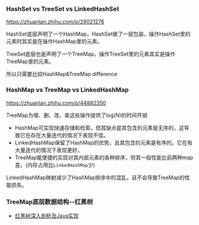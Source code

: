 
### HashSet vs TreeSet vs LinkedHashSet

https://zhuanlan.zhihu.com/p/29021276

HashSet底层声明了一个HashMap，HashSet做了一层包装，操作HashSet里的元素时其实是在操作HashMap里的元素。

TreeSet底层也是声明了一个TreeMap，操作TreeSet里的元素其实是操作TreeMap里的元素。

所以只需要比较HashMap&TreeMap difference
### HashMap vs TreeMap vs LinkedHashMap

https://zhuanlan.zhihu.com/p/44882350

TreeMap为增、删、改、查这些操作提供了log(N)的时间开销

- HashMap可实现快速存储和检索，但其缺点是其包含的元素是无序的，这导致它在存在大量迭代的情况下表现不佳。
- LinkedHashMap保留了HashMap的优势，且其包含的元素是有序的。它在有大量迭代的情况下表现更好。
- TreeMap能便捷的实现对其内部元素的各种排序，但其一般性能比前两种map差。(内存占用比`LinkedHashMap`少)

LinkedHashMap映射减少了HashMap排序中的混乱，且不会导致TreeMap的性能损失。




### TreeMap底层数据结构--红黑树

- [红黑树深入剖析及Java实现](https://zhuanlan.zhihu.com/p/24367771)